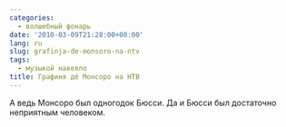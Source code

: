 ```yaml
---
categories:
  - волшебный фонарь
date: '2010-03-09T21:28:00+00:00'
lang: ru
slug: grafinja-de-monsoro-na-ntv
tags:
  - музыкой навеяло
title: Графиня дё Монсоро на НТВ
---
```




А ведь Монсоро был одногодок Бюсси. Да и Бюсси был достаточно неприятным человеком.